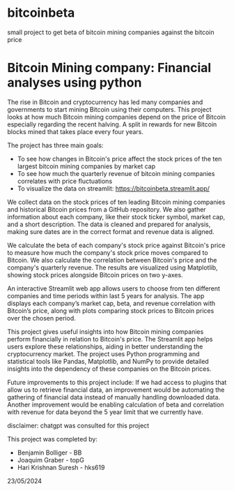 # bitcoinbeta
small project to get beta of bitcoin mining companies against the bitcoin price

# Bitcoin Mining company: Financial analyses using python

The rise in Bitcoin and cryptocurrency has led many companies and governments to start mining Bitcoin using their computers. This project looks at how much Bitcoin mining companies depend on the price of Bitcoin especially regarding the recent halving. A split in rewards for new Bitcoin blocks mined that takes place every four years.

The project has three main goals:

- To see how changes in Bitcoin's price affect the stock prices of the ten largest bitcoin mining companies by market cap
- To see how much the quarterly revenue of bitcoin mining companies correlates with price fluctuations
- To visualize the data on streamlit: https://bitcoinbeta.streamlit.app/

We collect data on the stock prices of ten leading Bitcoin mining companies and historical Bitcoin prices from a GitHub repository. We also gather information about each company, like their stock ticker symbol, market cap, and a short description. The data is cleaned and prepared for analysis, making sure dates are in the correct format and revenue data is aligned.

We calculate the beta of each company's stock price against Bitcoin's price to measure how much the company's stock price moves compared to Bitcoin. We also calculate the correlation between Bitcoin's price and the company's quarterly revenue. The results are visualized using Matplotlib, showing stock prices alongside Bitcoin prices on two y-axes.

An interactive Streamlit web app allows users to choose from ten different companies and time periods within last 5 years for analysis. The app displays each company’s market cap, beta, and revenue correlation with Bitcoin’s price, along with plots comparing stock prices to Bitcoin prices over the chosen period.

This project gives useful insights into how Bitcoin mining companies perform financially in relation to Bitcoin's price. The Streamlit app helps users explore these relationships, aiding in better understanding the cryptocurrency market. The project uses Python programming and statistical tools like Pandas, Matplotlib, and NumPy to provide detailed insights into the dependency of these companies on the Bitcoin prices.

Future improvements to this project include: If we had access to plugins that allow us to retrieve financial data, an improvement would be automating the gathering of financial data instead of manually handling downloaded data. Another improvement would be enabling calculation of beta and correlation with revenue for data beyond the 5 year limit that we currently have. 

disclaimer: chatgpt was consulted for this project

This project was completed by:

- Benjamin Bolliger - BB
- Joaquim Graber - topG
- Hari Krishnan Suresh - hks619 

23/05/2024
